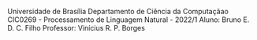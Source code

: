 Universidade de Brasília
Departamento de Ciência da Computaçãao
CIC0269 - Processamento de Linguagem Natural - 2022/1
Aluno: Bruno E. D. C. Filho
Professor: Vinícius R. P. Borges
